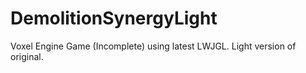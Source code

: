 # DemolitionSynergyLight
Voxel Engine Game (Incomplete) using latest LWJGL. Light version of original.
